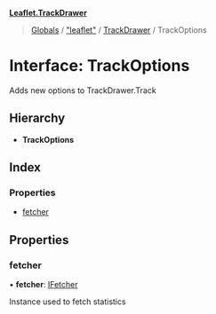 **[Leaflet.TrackDrawer](../README.md)**

> [Globals](../README.md) / ["leaflet"](../modules/_leaflet_.md) / [TrackDrawer](../modules/_leaflet_.trackdrawer.md) / TrackOptions

# Interface: TrackOptions

Adds new options to TrackDrawer.Track

## Hierarchy

* **TrackOptions**

## Index

### Properties

* [fetcher](_leaflet_.trackdrawer.trackoptions.md#fetcher)

## Properties

### fetcher

•  **fetcher**: [IFetcher](_leaflet_.trackstats.ifetcher.md)

Instance used to fetch statistics
